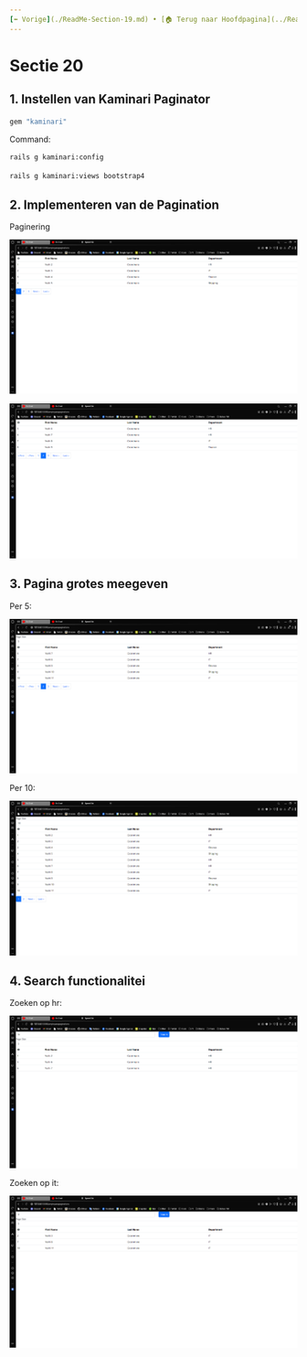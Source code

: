 ```yaml
---
[⬅️ Vorige](./ReadMe-Section-19.md) • [🏠 Terug naar Hoofdpagina](../ReadMe.md) • [Volgende ➡️](./ReadMe-Section-21-22-23.md)
---
```


# Sectie 20

## 1. Instellen van Kaminari Paginator

```rb
gem "kaminari"
```

Command:

```ps
rails g kaminari:config

rails g kaminari:views bootstrap4
```

## 2. Implementeren van de Pagination

Paginering

![](../images/pagination-1.png)

![](../images/pagination-2.png)

## 3. Pagina grotes meegeven

Per 5:

![](../images/pagination-3.png)

Per 10:

![](../images/pagination-4.png)

## 4. Search functionalitei

Zoeken op hr:

![](../images/pagination-5.png)

Zoeken op it:

![](../images/pagination-6.png)
